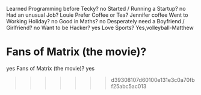 Learned Programming before Tecky?
no
Started / Running a Startup?
no
Had an unusual Job?
Louie
Prefer Coffee or Tea?
Jennifer
coffee
Went to Working Holiday?
no
Good in Maths?
no
Desperately need a Boyfriend / Girlfriend?
no
Want to be Hacker?
yes
Love Sports?
Yes,volleyball-Matthew

# Fans of Matrix (the movie)?

yes
Fans of Matrix (the movie)?
yes

> > > > > > > d39308107d60100e131e3c0a70fbf25abc5ac013
